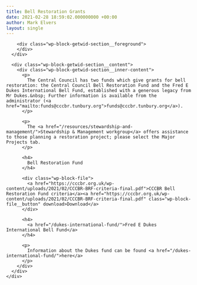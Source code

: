 ```yaml
---
title: Bell Restoration Grants
date: 2021-02-28 18:59:02.000000000 +00:00
author: Mark Elvers
layout: single
---
```

<div class="wp-block-getwid-section">
  <div class="wp-block-getwid-section__wrapper">
    <div class="wp-block-getwid-section__inner-wrapper">
      <div class="wp-block-getwid-section__background-holder">
        <div class="wp-block-getwid-section__background">
        </div>
        
        <div class="wp-block-getwid-section__foreground">
        </div>
      </div>
      
      <div class="wp-block-getwid-section__content">
        <div class="wp-block-getwid-section__inner-content">
          <p>
            The Central Council has two funds which give grants for bell restoration: the Central Council Bell Restoration Fund and the Fred E Dukes International Bell Fund, established with a generous legacy from Mr Dukes.&nbsp; Further information is available from the administrator (<a href="mailto:funds@cccbr.tunbury.org">funds@cccbr.tunbury.org</a>).
          </p>
          
          <p>
            The <a href="/resources/stewardship-and-management/">Stewardship & Management workgroup</a> offers assistance to those planning a restoration project; please select the Major Projects tab.
          </p>
          
          <h4>
            Bell Restoration Fund
          </h4>
          
          <div class="wp-block-file">
            <a href="https://cccbr.org.uk/wp-content/uploads/2021/02/CCCBR-BRF-criteria-final.pdf">CCCBR Bell Restoration Fund criteria</a><a href="https://cccbr.org.uk/wp-content/uploads/2021/02/CCCBR-BRF-criteria-final.pdf" class="wp-block-file__button" download>Download</a>
          </div>
          
          <h4>
            <a href="/dukes-international-fund/">Fred E Dukes International Bell Fund</a>
          </h4>
          
          <p>
            Information about the Dukes fund can be found <a href="/dukes-international-fund/">here</a>
          </p>
        </div>
      </div>
    </div>
  </div>
</div>
